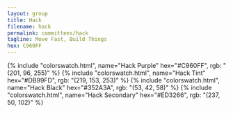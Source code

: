 ```yaml
---
layout: group
title: Hack
filename: hack
permalink: committees/hack
tagline: Move Fast, Build Things
hex: C960FF
---
```

{% include "colorswatch.html", name="Hack Purple" hex="#C960FF", rgb: "(201, 96, 255)" %}
{% include "colorswatch.html", name="Hack Tint" hex="#DB99FD", rgb: "(219, 153, 253)" %}
{% include "colorswatch.html", name="Hack Black" hex="#352A3A", rgb: "(53, 42, 58)" %}
{% include "colorswatch.html", name="Hack Secondary" hex="#ED3266", rgb: "(237, 50, 102)" %}
